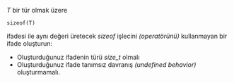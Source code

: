 _T_ bir tür olmak üzere

```
sizeof(T)
```

ifadesi ile aynı değeri üretecek _sizeof_ işlecini _(operatörünü)_ kullanmayan bir ifade oluşturun:

+ Oluşturduğunuz ifadenin türü _size_t_ olmalı
+ Oluşturduğunuz ifade tanımsız davranış _(undefined behavior)_ oluşturmamalı.
